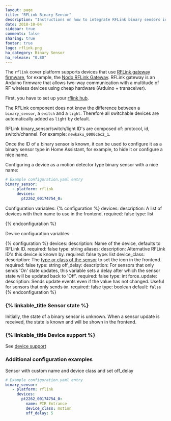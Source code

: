```yaml
---
layout: page
title: "RFLink Binary Sensor"
description: "Instructions on how to integrate RFLink binary sensors into Home Assistant."
date: 2018-10-04
sidebar: true
comments: false
sharing: true
footer: true
logo: rflink.png
ha_category: Binary Sensor
ha_release: "0.80"
---
```


The `rflink` cover platform supports devices that use [RFLink gateway firmware](http://www.nemcon.nl/blog2/), for example, the [Nodo RFLink Gateway](https://www.nodo-shop.nl/nl/21-rflink-gateway). RFLink gateway is an Arduino firmware that allows two-way communication with a multitude of RF wireless devices using cheap hardware (Arduino + transceiver).

First, you have to set up your [rflink hub](/components/rflink/).

The RFLink component does not know the difference between a `binary_sensor`, a `switch` and a `light`. Therefore all switchable devices are automatically added as `light` by default.

RFLink binary_sensor/switch/light ID's are composed of: protocol, id, switch/channel. For example: `newkaku_0000c6c2_1`.

Once the ID of a binary sensor is known, it can be used to configure it as a binary sensor type in Home Assistant, for example, to hide it or configure a nice name.

Configuring a device as a motion detector type binary sensor with a nice name:

```yaml
# Example configuration.yaml entry
binary_sensor:
   - platform: rflink
     devices:
       pt2262_00174754_0:
```

Configuration variables:
{% configuration %}
devices:
  description: A list of devices with their name to use in the frontend.
  required: false
  type: list
  
{% endconfiguration %}

Device configuration variables:

{% configuration %}
devices:
  description: Name of the device, defaults to RFLink ID.
  required: false
  type: string
aliases:
  description: Alternative RFLink ID's this device is known by.
  required: false
  type: list
device_class:
  description: The [type or class of the sensor](/components/binary_sensor/) to set the icon in the frontend.
  required: false
  type: string
off_delay:
  description: For sensors that only sends 'On' state updates, this variable sets a delay after which the sensor state will be updated back to 'Off'.
  required: false
  type: int
force_update:
  description: Sends update events even if the value has not changed. Useful for sensors that only sends `On`.
  required: false
  type: boolean
  default: `false`
{% endconfiguration %}

### {% linkable_title Sensor state %}

Initially, the state of a binary sensor is unknown. When a sensor update is received, the state is known and will be shown in the frontend.

### {% linkable_title Device support %}

See [device support](/components/rflink/#device-support)

### Additional configuration examples
Sensor with custom name and device class and set off_delay
```yaml
# Example configuration.yaml entry
binary_sensor:
   - platform: rflink
     devices:
       pt2262_00174754_0:
         name: PIR Entrance
         device_class: motion
         off_delay: 5
```
